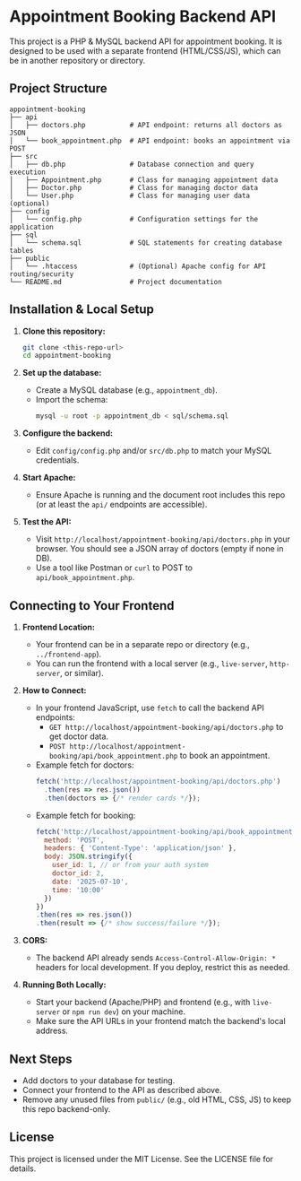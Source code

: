 # Appointment Booking Backend API

This project is a PHP & MySQL backend API for appointment booking. It is designed to be used with a separate frontend (HTML/CSS/JS), which can be in another repository or directory.

## Project Structure

```
appointment-booking
├── api
│   ├── doctors.php           # API endpoint: returns all doctors as JSON
│   └── book_appointment.php  # API endpoint: books an appointment via POST
├── src
│   ├── db.php                # Database connection and query execution
│   ├── Appointment.php       # Class for managing appointment data
│   ├── Doctor.php            # Class for managing doctor data
│   └── User.php              # Class for managing user data (optional)
├── config
│   └── config.php            # Configuration settings for the application
├── sql
│   └── schema.sql            # SQL statements for creating database tables
├── public
│   └── .htaccess             # (Optional) Apache config for API routing/security
└── README.md                 # Project documentation
```

## Installation & Local Setup

1. **Clone this repository:**
   ```sh
   git clone <this-repo-url>
   cd appointment-booking
   ```

2. **Set up the database:**
   - Create a MySQL database (e.g., `appointment_db`).
   - Import the schema:
     ```sh
     mysql -u root -p appointment_db < sql/schema.sql
     ```

3. **Configure the backend:**
   - Edit `config/config.php` and/or `src/db.php` to match your MySQL credentials.

4. **Start Apache:**
   - Ensure Apache is running and the document root includes this repo (or at least the `api/` endpoints are accessible).

5. **Test the API:**
   - Visit `http://localhost/appointment-booking/api/doctors.php` in your browser. You should see a JSON array of doctors (empty if none in DB).
   - Use a tool like Postman or `curl` to POST to `api/book_appointment.php`.

## Connecting to Your Frontend

1. **Frontend Location:**
   - Your frontend can be in a separate repo or directory (e.g., `../frontend-app`).
   - You can run the frontend with a local server (e.g., `live-server`, `http-server`, or similar).

2. **How to Connect:**
   - In your frontend JavaScript, use `fetch` to call the backend API endpoints:
     - `GET http://localhost/appointment-booking/api/doctors.php` to get doctor data.
     - `POST http://localhost/appointment-booking/api/book_appointment.php` to book an appointment.
   - Example fetch for doctors:
     ```js
     fetch('http://localhost/appointment-booking/api/doctors.php')
       .then(res => res.json())
       .then(doctors => {/* render cards */});
     ```
   - Example fetch for booking:
     ```js
     fetch('http://localhost/appointment-booking/api/book_appointment.php', {
       method: 'POST',
       headers: { 'Content-Type': 'application/json' },
       body: JSON.stringify({
         user_id: 1, // or from your auth system
         doctor_id: 2,
         date: '2025-07-10',
         time: '10:00'
       })
     })
     .then(res => res.json())
     .then(result => {/* show success/failure */});
     ```

3. **CORS:**
   - The backend API already sends `Access-Control-Allow-Origin: *` headers for local development. If you deploy, restrict this as needed.

4. **Running Both Locally:**
   - Start your backend (Apache/PHP) and frontend (e.g., with `live-server` or `npm run dev`) on your machine.
   - Make sure the API URLs in your frontend match the backend's local address.

## Next Steps

- Add doctors to your database for testing.
- Connect your frontend to the API as described above.
- Remove any unused files from `public/` (e.g., old HTML, CSS, JS) to keep this repo backend-only.

## License

This project is licensed under the MIT License. See the LICENSE file for details.